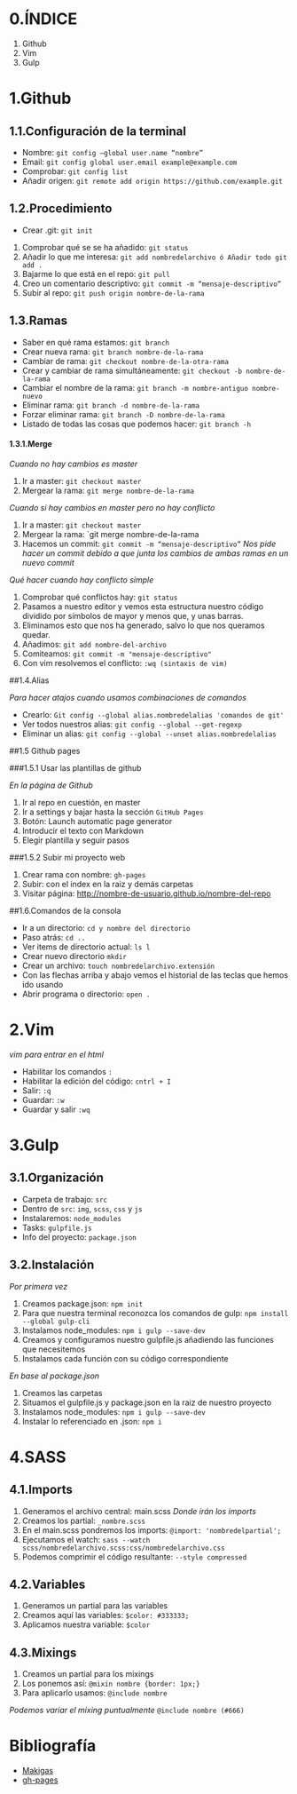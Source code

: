 # 0.ÍNDICE

1. Github
2. Vim
3. Gulp


# 1.Github

## 1.1.Configuración de la terminal

* Nombre: `git config –global user.name “nombre”`
* Email: `git config global user.email example@example.com`
* Comprobar: `git config list`
* Añadir origen: `git remote add origin https://github.com/example.git`

## 1.2.Procedimiento

* Crear .git: `git init`
1. Comprobar qué se se ha añadido: `git status`
2. Añadir lo que me interesa: `git add nombredelarchivo ó Añadir todo git add .`
3. Bajarme lo que está en el repo: `git pull`
4. Creo un comentario descriptivo: `git commit -m “mensaje-descriptivo”`
5. Subir al repo: `git push origin nombre-de-la-rama`

## 1.3.Ramas

* Saber en qué rama estamos: `git branch`
* Crear nueva rama: `git branch nombre-de-la-rama`
* Cambiar de rama: `git checkout nombre-de-la-otra-rama`
* Crear y cambiar de rama simultáneamente: `git checkout -b nombre-de-la-rama`
* Cambiar el nombre de la rama: `git branch -m nombre-antiguo nombre-nuevo`
* Eliminar rama: `git branch -d nombre-de-la-rama`
* Forzar eliminar rama: `git branch -D nombre-de-la-rama`
* Listado de todas las cosas que podemos hacer: `git branch -h`

#### 1.3.1.Merge

_Cuando no hay cambios es master_

1. Ir a master: `git checkout master`
2. Mergear la rama: `git merge nombre-de-la-rama`

_Cuando si hay cambios en master pero no hay conflicto_

1. Ir a master: `git checkout master`
2. Mergear la rama: `git merge nombre-de-la-rama
3. Hacemos un commit: `git commit -m “mensaje-descriptivo”` _Nos pide hacer un commit debido a que junta los cambios de ambas ramas en un nuevo commit_

_Qué hacer cuando hay conflicto simple_

1. Comprobar qué conflictos hay: `git status`
2. Pasamos a nuestro editor y vemos esta estructura nuestro código dividido por símbolos de mayor y menos que, y unas barras.
3. Eliminamos esto que nos ha generado, salvo lo que nos queramos quedar.
4. Añadimos: `git add nombre-del-archivo`
5. Comiteamos: `git commit -m "mensaje-descriptivo"`
6. Con vim resolvemos el conflicto: `:wq (sintaxis de vim)`

##1.4.Alias

_Para hacer atajos cuando usamos combinaciones de comandos_

* Crearlo: `Git config --global alias.nombredelalias 'comandos de git'`
* Ver todos nuestros alias: `git config --global --get-regexp`
* Eliminar un alias: `git config --global --unset alias.nombredelalias`

##1.5 Github pages

###1.5.1 Usar las plantillas de github

_En la página de Github_

1. Ir al repo en cuestión, en master
2. Ir a settings y bajar hasta la sección `GitHub Pages`
3. Botón: Launch automatic page generator
4. Introducir el texto con Markdown
5. Elegir plantilla y seguir pasos

###1.5.2 Subir mi proyecto web

1. Crear rama con nombre: `gh-pages`
2. Subir: con el index en la raiz y demás carpetas
3. Visitar página: http://nombre-de-usuario.github.io/nombre-del-repo

##1.6.Comandos de la consola

* Ir a un directorio: `cd y nombre del directorio`
* Paso atrás: `cd ..`
* Ver items de directorio actual: `ls l`
* Crear nuevo directorio `mkdir`
* Crear un archivo: `touch nombredelarchivo.extensión`
* Con las flechas arriba y abajo vemos el historial de las teclas que hemos ido usando
* Abrir programa o directorio: `open .`


# 2.Vim
_vim para entrar en el html_

* Habilitar los comandos `:`
* Habilitar la edición del código: `cntrl + I`
* Salir: `:q`
* Guardar: `:w`
* Guardar y salir `:wq`

# 3.Gulp

## 3.1.Organización

* Carpeta de trabajo: `src`
* Dentro de `src`: `img`, `scss`, `css` y `js`
* Instalaremos: `node_modules`
* Tasks: `gulpfile.js`
* Info del proyecto: `package.json`

## 3.2.Instalación

_Por primera vez_

1. Creamos package.json: `npm init`
2. Para que nuestra terminal reconozca los comandos de gulp: `npm install --global gulp-cli`
3. Instalamos node_modules: `npm i gulp --save-dev`
4. Creamos y configuramos nuestro gulpfile.js añadiendo las funciones que necesitemos
5. Instalamos cada función con su código correspondiente

_En base al package.json_

1. Creamos las carpetas
2. Situamos el gulpfile.js y package.json en la raiz de nuestro proyecto
3. Instalamos node_modules: `npm i gulp --save-dev`
4. Instalar lo referenciado en .json: `npm i`

# 4.SASS

## 4.1.Imports

1. Generamos el archivo central: main.scss _Donde irán los imports_
2. Creamos los partial: `_nombre.scss`
3. En el main.scss pondremos los imports: `@import: 'nombredelpartial';`
4. Ejecutamos el watch: `sass --watch scss/nombredelarchivo.scss:css/nombredelarchivo.css`
5. Podemos comprimir el código resultante: `--style compressed`

## 4.2.Variables

1. Generamos un partial para las variables
2. Creamos aquí las variables: `$color: #333333;`
3. Aplicamos nuestra variable: `$color`

## 4.3.Mixings

1. Creamos un partial para los mixings
2. Los ponemos así: `@mixin nombre {border: 1px;}`
3. Para aplicarlo usamos: `@include nombre`

_Podemos variar el mixing puntualmente_ `@include nombre (#666)`

# Bibliografía

* [Makigas](https://www.youtube.com/user/MakiGAS93)
* [gh-pages](https://www.youtube.com/watch?v=I-d9_l7myXw)